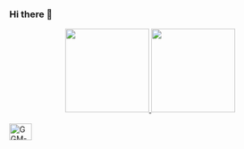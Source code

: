 ### Hi there 👋

<!--
**GGMmattos/GGMmattos** is a ✨ _special_ ✨ repository because its `README.md` (this file) appears on your GitHub profile.

Here are some ideas to get you started:

- 🔭 I’m currently working on ...
- 🌱 I’m currently learning ...
- 👯 I’m looking to collaborate on ...
- 🤔 I’m looking for help with ...
- 💬 Ask me about ...
- 📫 How to reach me: ...
- 😄 Pronouns: ...
- ⚡ Fun fact: ...
-->


<div align="center">
  <a href="https://github.com/GGMmattos">
  <img height="150em" src="https://github-readme-stats.vercel.app/api?username=GGMmattos&show_icons=true&theme=dark&include_all_commits=true&count_private=true"/>
  <img height="150em" src="https://github-readme-stats.vercel.app/api/top-langs/?username=GGMmattos&layout=compact&langs_count=7&theme=dark"/>
</div>

<div style="display: inline_block"><br>
  <img align="center" alt="GGM-Python" height="30" width="40" src="https://img.shields.io/badge/Python-3776AB?style=for-the-badge&logo=python&logoColor=white">

</div>
